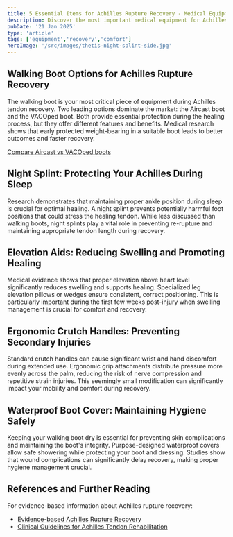 ```yaml
---
title: 5 Essential Items for Achilles Rupture Recovery - Medical Equipment Guide
description: Discover the most important medical equipment for Achilles tendon rupture recovery. Expert guide to walking boots, night splints, and mobility aids that support healing.
pubDate: '21 Jan 2025'
type: 'article'
tags: ['equipment','recovery','comfort']
heroImage: '/src/images/thetis-night-splint-side.jpg'
---
```


## Walking Boot Options for Achilles Rupture Recovery

The walking boot is your most critical piece of equipment during Achilles tendon recovery. Two leading options dominate the market: the Aircast boot and the VACOped boot. Both provide essential protection during the healing process, but they offer different features and benefits. Medical research shows that early protected weight-bearing in a suitable boot leads to better outcomes and faster recovery.

[Compare Aircast vs VACOped boots](/articles/aircast-vs-vacoped-comparison)

## Night Splint: Protecting Your Achilles During Sleep

Research demonstrates that maintaining proper ankle position during sleep is crucial for optimal healing. A night splint prevents potentially harmful foot positions that could stress the healing tendon. While less discussed than walking boots, night splints play a vital role in preventing re-rupture and maintaining appropriate tendon length during recovery.

## Elevation Aids: Reducing Swelling and Promoting Healing

Medical evidence shows that proper elevation above heart level significantly reduces swelling and supports healing. Specialized leg elevation pillows or wedges ensure consistent, correct positioning. This is particularly important during the first few weeks post-injury when swelling management is crucial for comfort and recovery.

## Ergonomic Crutch Handles: Preventing Secondary Injuries

Standard crutch handles can cause significant wrist and hand discomfort during extended use. Ergonomic grip attachments distribute pressure more evenly across the palm, reducing the risk of nerve compression and repetitive strain injuries. This seemingly small modification can significantly impact your mobility and comfort during recovery.

## Waterproof Boot Cover: Maintaining Hygiene Safely

Keeping your walking boot dry is essential for preventing skin complications and maintaining the boot's integrity. Purpose-designed waterproof covers allow safe showering while protecting your boot and dressing. Studies show that wound complications can significantly delay recovery, making proper hygiene management crucial.

## References and Further Reading

For evidence-based information about Achilles rupture recovery:

- [Evidence-based Achilles Rupture Recovery](/articles/evidence-based-achilles-rupture-recovery)
- [Clinical Guidelines for Achilles Tendon Rehabilitation](https://example.com)
